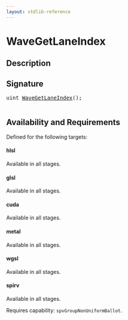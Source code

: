 ```yaml
---
layout: stdlib-reference
---
```


# WaveGetLaneIndex

## Description





## Signature 

<pre>
<span class="code_keyword">uint</span> <a href="wavegetlaneindex-047b">WaveGetLaneIndex</a>();

</pre>

## Availability and Requirements

Defined for the following targets:

#### hlsl
Available in all stages.

#### glsl
Available in all stages.

#### cuda
Available in all stages.

#### metal
Available in all stages.

#### wgsl
Available in all stages.

#### spirv
Available in all stages.

Requires capability: `spvGroupNonUniformBallot`.



